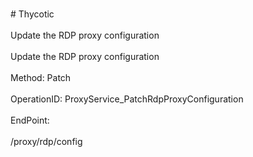 <br>#     Thycotic</br>
<br>Update the RDP proxy configuration</br>
<br>Update the RDP proxy configuration</br>
<br>Method: Patch</br>
<br>OperationID: ProxyService_PatchRdpProxyConfiguration</br>
<br>EndPoint:</br>
<br>/proxy/rdp/config</br>
